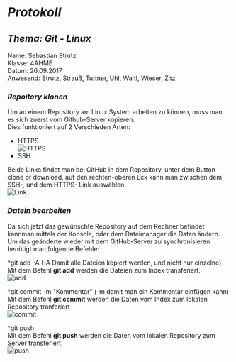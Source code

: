 # *Protokoll*
## *Thema: Git - Linux*
 Name:   Sebastian Strutz  
 Klasse: 4AHME  
 Datum: 26.09.2017  
 Anwesend: Strutz, Strauß, Tuttner, Uhl, Waltl, Wieser, Zitz  
### *Repoitory klonen*  
Um an einem Repository am Linux System arbeiten zu können, muss man es sich zuerst vom Github-Server kopieren.  
Dies funktioniert auf 2 Verschieden Arten:
* HTTPS  
![HTTPS](https://github.com/HTLMechatronics/m14-la1-sx/blob/strsem13/strsem13/Befehl%20clone.png) 
* SSH  

Beide Links findet man bei GitHub in dem Repository, unter dem Button clone or download, auf den rechten-oberen Eck kann man zwischen dem SSH-, und dem HTTPS- Link auswählen.  
![Link](https://github.com/HTLMechatronics/m14-la1-sx/blob/strsem13/strsem13/Links%20vom%20Repository.png)  

### *Datein bearbeiten*  
Da sich jetzt das gewünschte Repository auf dem Rechner befindet kannman mittels der Konsole, oder dem Dateimanager die Daten ändern. Um das geänderte wieder mit dem GitHub-Server zu synchronisieren benötigt man folgende Befehle:  

*git add -A (-A Damit alle Dateien kopiert werden, und nicht nur einzelne)  
Mit dem Befehl **git add** werden die Dateien zum Index transferiert.  
![add](https://github.com/HTLMechatronics/m14-la1-sx/blob/strsem13/strsem13/git%20add.png)  

*git commit -m "Kommentar" (-m damit man ein Kommentar einfügen kann)  
Mit dem Befehl **git commit** werden die Daten vom Index zum lokalen Repository tranferiert  
![commit](https://github.com/HTLMechatronics/m14-la1-sx/blob/strsem13/strsem13/git%20commit.png)

*git push  
Mit dem Befehl **git push** werden die Daten vom lokalen Repository zum Server transferiert.  
![push](https://github.com/HTLMechatronics/m14-la1-sx/blob/strsem13/strsem13/git%20push.png)

